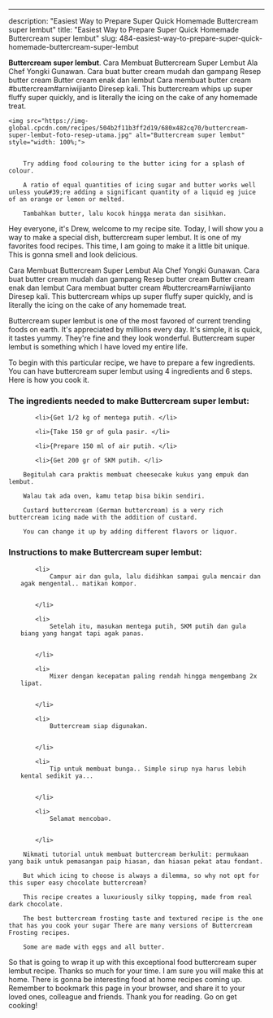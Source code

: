 ---
description: "Easiest Way to Prepare Super Quick Homemade Buttercream super lembut"
title: "Easiest Way to Prepare Super Quick Homemade Buttercream super lembut"
slug: 484-easiest-way-to-prepare-super-quick-homemade-buttercream-super-lembut

<p>
	<strong>Buttercream super lembut</strong>. 
	Cara Membuat Buttercream Super Lembut Ala Chef Yongki Gunawan. Cara buat butter cream mudah dan gampang Resep butter cream Butter cream enak dan lembut Cara membuat butter cream #buttercream#arniwijianto Diresep kali. This buttercream whips up super fluffy super quickly, and is literally the icing on the cake of any homemade treat.
</p>
<p>
	
	<img src="https://img-global.cpcdn.com/recipes/504b2f11b3ff2d19/680x482cq70/buttercream-super-lembut-foto-resep-utama.jpg" alt="Buttercream super lembut" style="width: 100%;">
	
	
		Try adding food colouring to the butter icing for a splash of colour.
	
		A ratio of equal quantities of icing sugar and butter works well unless you&#39;re adding a significant quantity of a liquid eg juice of an orange or lemon or melted.
	
		Tambahkan butter, lalu kocok hingga merata dan sisihkan.
	
</p>
<p>
	Hey everyone, it's Drew, welcome to my recipe site. Today, I will show you a way to make a special dish, buttercream super lembut. It is one of my favorites food recipes. This time, I am going to make it a little bit unique. This is gonna smell and look delicious.
</p>
	
<p>
	Cara Membuat Buttercream Super Lembut Ala Chef Yongki Gunawan. Cara buat butter cream mudah dan gampang Resep butter cream Butter cream enak dan lembut Cara membuat butter cream #buttercream#arniwijianto Diresep kali. This buttercream whips up super fluffy super quickly, and is literally the icing on the cake of any homemade treat.
</p>
<p>
	Buttercream super lembut is one of the most favored of current trending foods on earth. It's appreciated by millions every day. It's simple, it is quick, it tastes yummy. They're fine and they look wonderful. Buttercream super lembut is something which I have loved my entire life.
</p>

<p>
To begin with this particular recipe, we have to prepare a few ingredients. You can have buttercream super lembut using 4 ingredients and 6 steps. Here is how you cook it.
</p>

<h3>The ingredients needed to make Buttercream super lembut:</h3>

<ol>
	
		<li>{Get 1/2 kg of mentega putih. </li>
	
		<li>{Take 150 gr of gula pasir. </li>
	
		<li>{Prepare 150 ml of air putih. </li>
	
		<li>{Get 200 gr of SKM putih. </li>
	
</ol>
<p>
	
		Begitulah cara praktis membuat cheesecake kukus yang empuk dan lembut.
	
		Walau tak ada oven, kamu tetap bisa bikin sendiri.
	
		Custard buttercream (German buttercream) is a very rich buttercream icing made with the addition of custard.
	
		You can change it up by adding different flavors or liquor.
	
</p>

<h3>Instructions to make Buttercream super lembut:</h3>

<ol>
	
		<li>
			Campur air dan gula, lalu didihkan sampai gula mencair dan agak mengental.. matikan kompor.
			
			
		</li>
	
		<li>
			Setelah itu, masukan mentega putih, SKM putih dan gula biang yang hangat tapi agak panas.
			
			
		</li>
	
		<li>
			Mixer dengan kecepatan paling rendah hingga mengembang 2x lipat.
			
			
		</li>
	
		<li>
			Buttercream siap digunakan.
			
			
		</li>
	
		<li>
			Tip untuk membuat bunga.. Simple sirup nya harus lebih kental sedikit ya...
			
			
		</li>
	
		<li>
			Selamat mencoba☺.
			
			
		</li>
	
</ol>

<p>
	
		Nikmati tutorial untuk membuat buttercream berkulit: permukaan yang baik untuk pemasangan paip hiasan, dan hiasan pekat atau fondant.
	
		But which icing to choose is always a dilemma, so why not opt for this super easy chocolate buttercream?
	
		This recipe creates a luxuriously silky topping, made from real dark chocolate.
	
		The best buttercream frosting taste and textured recipe is the one that has you cook your sugar There are many versions of Buttercream Frosting recipes.
	
		Some are made with eggs and all butter.
	
</p>

<p>
	So that is going to wrap it up with this exceptional food buttercream super lembut recipe. Thanks so much for your time. I am sure you will make this at home. There is gonna be interesting food at home recipes coming up. Remember to bookmark this page in your browser, and share it to your loved ones, colleague and friends. Thank you for reading. Go on get cooking!
</p>
